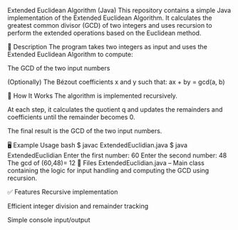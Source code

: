 Extended Euclidean Algorithm (Java)
This repository contains a simple Java implementation of the Extended Euclidean Algorithm. It calculates the greatest common divisor (GCD) of two integers and uses recursion to perform the extended operations based on the Euclidean method.

📌 Description
The program takes two integers as input and uses the Extended Euclidean Algorithm to compute:

The GCD of the two input numbers

(Optionally) The Bézout coefficients x and y such that:
ax + by = gcd(a, b)

🚀 How It Works
The algorithm is implemented recursively.

At each step, it calculates the quotient q and updates the remainders and coefficients until the remainder becomes 0.

The final result is the GCD of the two input numbers.

🖥️ Example Usage
bash
$ javac ExtendedEuclidian.java
$ java ExtendedEuclidian
Enter the first number:
60
Enter the second number:
48
The gcd of (60,48)= 12
📂 Files
ExtendedEuclidian.java – Main class containing the logic for input handling and computing the GCD using recursion.

✅ Features
Recursive implementation

Efficient integer division and remainder tracking

Simple console input/output
